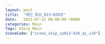 ```yaml
---
layout: post
title:  "메인_회상_013~028장"
date:   2021-07-22 08:00:00 +0000
categories: Main
Tags: Story Main
SceneCode: ["scene_skip_cp013-028_q1_s10"]
---
```

